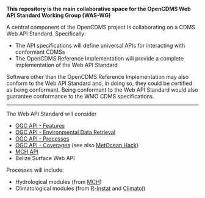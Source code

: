 **This repository is the main collaborative space for the OpenCDMS Web API Standard Working Group (WAS-WG)**

A central component of the OpenCDMS project is collaborating on a CDMS Web API Standard. Specifically:
- The API specifications will define universal APIs for interacting with conformant CDMSs
- The OpenCDMS Reference Implementation will provide a complete implementation of the Web API Standard

Software other than the OpenCDMS Reference Implementation may also conform to the Web API Standard and, in doing so,
they could be certified as being conformant. Being conformant to the Web API Standard would also
guarantee conformance to the WMO CDMS specifications.

---

The Web API Standard will consider
- [OGC API - Features](https://www.opengeospatial.org/standards/ogcapi-features)
- [OGC API - Environmental Data Retrieval](http://docs.opengeospatial.org/DRAFTS/19-086.html)
- [OGC API - Processes](https://github.com/opengeospatial/wps-rest-binding)
- [OGC API - Coverages](https://github.com/opengeospatial/ogc_api_coverages) (see also [
MetOcean Hack](https://www.opengeospatial.org/metoceanhack))
- [MCH API](https://github.com/opencdms/mch-api)
- Belize Surface Web API
 
Processes will include:
- Hydrological modules (from [MCH](http://www.wmo.int/pages/prog/hwrp/mch/))
- Climatological modules (from [R-Instat](http://r-instat.org) and [Climatol](https://CRAN.R-project.org/package=climatol))

